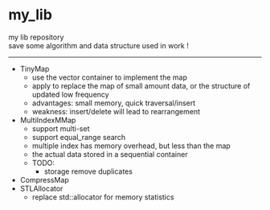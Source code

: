 my_lib
======

my lib repository  
save some algorithm and data structure used in work !

---
- TinyMap
  + use the vector container to implement the map
  + apply to replace the map of small amount data, or the structure of updated low frequency
  + advantages: small memory, quick traversal/insert
  + weakness: insert/delete will lead to rearrangement
- MultiIndexMMap
  + support multi-set
  + support equal_range search
  + multiple index has memory overhead, but less than the map
  + the actual data stored in a sequential container
  + TODO:
    + storage remove duplicates
- CompressMap
- STLAllocator
  + replace std::allocator for memory statistics
